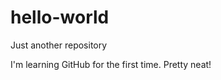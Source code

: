 hello-world
===========

Just another repository

I'm learning GitHub for the first time.
  Pretty neat!
